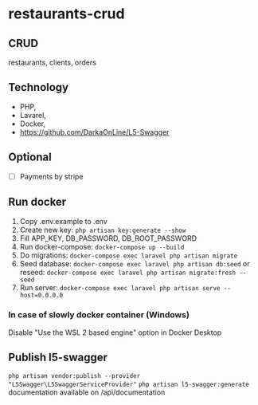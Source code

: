 # restaurants-crud
## CRUD
restaurants, clients, orders

## Technology
+ PHP,
+ Lavarel,
+ Docker,
+ https://github.com/DarkaOnLine/L5-Swagger

## Optional
- [ ] Payments by stripe

## Run docker
1. Copy .env.example to .env
2. Create new key:
`php artisan key:generate --show`
3. Fill APP_KEY, DB_PASSWORD, DB_ROOT_PASSWORD
4. Run docker-compose:
`docker-compose up --build`
5. Do migrations:
`docker-compose exec laravel php artisan migrate`
6. Seed database:
`docker-compose exec laravel php artisan db:seed`
   or reseed:
`docker-compose exec laravel php artisan migrate:fresh --seed`
7. Run server:
`docker-compose exec laravel php artisan serve --host=0.0.0.0`

### In case of slowly docker container (Windows)
Disable "Use the WSL 2 based engine" option in Docker Desktop

## Publish l5-swagger
`php artisan vendor:publish --provider "L5Swagger\L5SwaggerServiceProvider"`
`php artisan l5-swagger:generate`
documentation available on /api/documentation